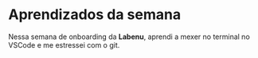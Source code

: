 # Aprendizados da semana 

Nessa semana de onboarding da **Labenu**, aprendi a mexer no terminal no VSCode e me estressei com o git. 
